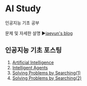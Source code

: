 # AI Study
인공지능 기초 공부

문제 및 자세한 설명
▶[jaeyun's blog](https://blog.naver.com/jaeyoon_95)


## 인공지능 기초 포스팅
1. [Artificial Intelligence](https://blog.naver.com/jaeyoon_95/221094713247)
2. [Intelligent Agents](https://blog.naver.com/jaeyoon_95/221096281001)
3. [Solving Problems by Searching(1)](https://blog.naver.com/jaeyoon_95/221104132692)
4. [Solving Problems by Searching(2) ](https://blog.naver.com/jaeyoon_95/221120616422)

